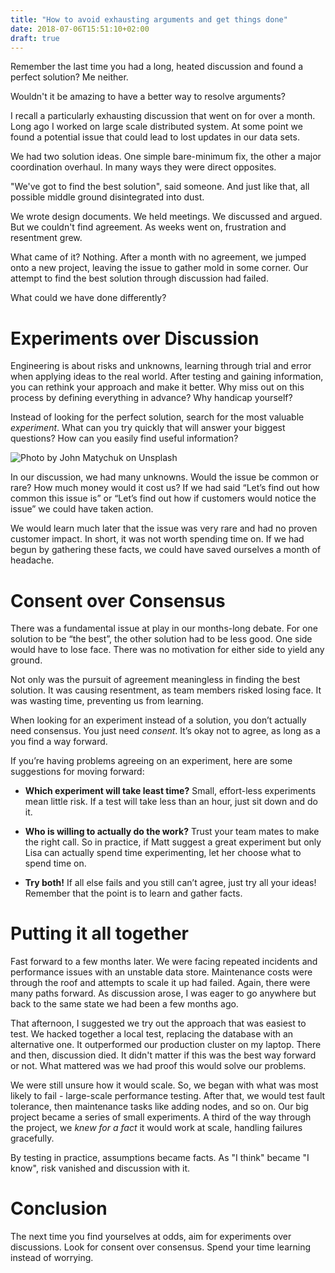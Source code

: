 ```yaml
---
title: "How to avoid exhausting arguments and get things done"
date: 2018-07-06T15:51:10+02:00
draft: true
---
```


Remember the last time you had a long, heated discussion and found a perfect solution? Me neither.

Wouldn't it be amazing to have a better way to resolve arguments?

I recall a particularly exhausting discussion that went on for over a month. Long ago I worked on large scale distributed system. At some point we found a potential issue that could lead to lost updates in our data sets.

We had two solution ideas. One simple bare-minimum fix, the other a major coordination overhaul. In many ways they were direct opposites.

"We've got to find the best solution", said someone. And just like that, all possible middle ground disintegrated into dust.

We wrote design documents. We held meetings. We discussed and argued. But we couldn't find agreement. As weeks went on, frustration and resentment grew.

What came of it? Nothing. After a month with no agreement, we jumped onto a new project, leaving the issue to gather mold in some corner. Our attempt to find the best solution through discussion had failed.

What could we have done differently?

# Experiments over Discussion

Engineering is about risks and unknowns, learning through trial and error when applying ideas to the real world. After testing and gaining information, you can rethink your approach and make it better. Why miss out on this process by defining everything in advance? Why handicap yourself?

Instead of looking for the perfect solution, search for the most valuable _experiment_. What can you try quickly that will answer your biggest questions? How can you easily find useful information?

![Photo by John Matychuk on Unsplash](/img/john-matychuk-479013-unsplash.jpg)

In our discussion, we had many unknowns. Would the issue be common or rare? How much money would it cost us? If we had said “Let’s find out how common this issue is” or “Let’s find out how if customers would notice the issue” we could have taken action.

We would learn much later that the issue was very rare and had no proven customer impact. In short, it was not worth spending time on. If we had begun by gathering these facts, we could have saved ourselves a month of headache.

# Consent over Consensus

There was a fundamental issue at play in our months-long debate. For one solution to be “the best”, the other solution had to be less good. One side would have to lose face. There was no motivation for either side to yield any ground.

Not only was the pursuit of agreement meaningless in finding the best solution. It was causing resentment, as team members risked losing face. It was wasting time, preventing us from learning.

When looking for an experiment instead of a solution, you don’t actually need consensus. You just need _consent_. It’s okay not to agree, as long as a you find a way forward.

If you’re having problems agreeing on an experiment, here are some suggestions for moving forward:

- __Which experiment will take least time?__ Small, effort-less experiments mean little risk. If a test will take less than an hour, just sit down and do it.

- __Who is willing to actually do the work?__ Trust your team mates to make the right call. So in practice, if Matt suggest a great experiment but only Lisa can actually spend time experimenting, let her choose what to spend time on.

- __Try both!__ If all else fails and you still can’t agree, just try all your ideas! Remember that the point is to learn and gather facts.


# Putting it all together

Fast forward to a few months later. We were facing repeated incidents and performance issues with an unstable data store. Maintenance costs were through the roof and attempts to scale it up had failed. Again, there were many paths forward. As discussion arose, I was eager to go anywhere but back to the same state we had been a few months ago.

That afternoon, I suggested we try out the approach that was easiest to test. We hacked together a local test, replacing the database with an alternative one. It outperformed our production cluster on my laptop. There and then, discussion died. It didn't matter if this was the best way forward or not. What mattered was we had proof this would solve our problems.

We were still unsure how it would scale. So, we began with what was most likely to fail - large-scale performance testing. After that, we would test fault tolerance, then maintenance tasks like adding nodes, and so on. Our big project became a series of small experiments. A third of the way through the project, we _knew for a fact_ it would work at scale, handling failures gracefully.

By testing in practice, assumptions became facts. As "I think" became "I know", risk vanished and discussion with it.

# Conclusion

The next time you find yourselves at odds, aim for experiments over discussions. Look for consent over consensus. Spend your time learning instead of worrying.

